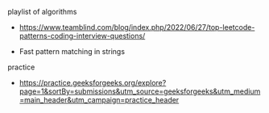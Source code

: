 playlist of algorithms

- https://www.teamblind.com/blog/index.php/2022/06/27/top-leetcode-patterns-coding-interview-questions/

- Fast pattern matching in strings 


practice 

- https://practice.geeksforgeeks.org/explore?page=1&sortBy=submissions&utm_source=geeksforgeeks&utm_medium=main_header&utm_campaign=practice_header
